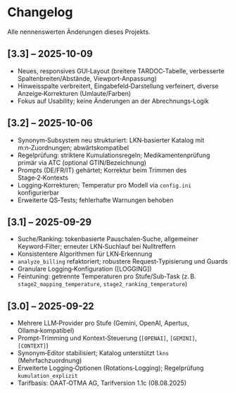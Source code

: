 # Changelog

Alle nennenswerten Änderungen dieses Projekts.

## [3.3] – 2025-10-09
- Neues, responsives GUI‑Layout (breitere TARDOC‑Tabelle, verbesserte Spaltenbreiten/Abstände, Viewport‑Anpassung)
- Hinweisspalte verbreitert, Eingabefeld‑Darstellung verfeinert, diverse Anzeige‑Korrekturen (Umlaute/Farben)
- Fokus auf Usability; keine Änderungen an der Abrechnungs‑Logik

## [3.2] – 2025-10-06
- Synonym‑Subsystem neu strukturiert: LKN‑basierter Katalog mit m:n‑Zuordnungen; abwärtskompatibel
- Regelprüfung: striktere Kumulationsregeln; Medikamentenprüfung primär via ATC (optional GTIN/Bezeichnung)
- Prompts (DE/FR/IT) gehärtet; Korrektur beim Trimmen des Stage‑2‑Kontexts
- Logging‑Korrekturen; Temperatur pro Modell via `config.ini` konfigurierbar
- Erweiterte QS‑Tests; fehlerhafte Warnungen behoben

## [3.1] – 2025-09-29
- Suche/Ranking: tokenbasierte Pauschalen‑Suche, allgemeiner Keyword‑Filter; erneuter LKN‑Suchlauf bei Nulltreffern
- Konsistentere Algorithmen für LKN‑Erkennung
- `analyze_billing` refaktoriert; robustere Request‑Typisierung und Guards
- Granulare Logging‑Konfiguration ([LOGGING])
- Feintuning: getrennte Temperaturen pro Stufe/Sub‑Task (z. B. `stage2_mapping_temperature`, `stage2_ranking_temperature`)

## [3.0] – 2025-09-22
- Mehrere LLM‑Provider pro Stufe (Gemini, OpenAI, Apertus, Ollama‑kompatibel)
- Prompt‑Trimming und Kontext‑Steuerung (`[OPENAI]`, `[GEMINI]`, `[CONTEXT]`)
- Synonym‑Editor stabilisiert; Katalog unterstützt `lkns` (Mehrfachzuordnung)
- Erweiterte Logging‑Optionen (Rotations‑Logging); Regelprüfung `kumulation_explizit`
- Tarifbasis: OAAT‑OTMA AG, Tarifversion 1.1c (08.08.2025)

